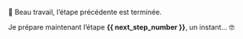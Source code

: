 ﻿🎉 Beau travail, l’étape précédente est terminée.

Je prépare maintenant l’étape **{{ next_step_number }}**, un instant… 🤓

